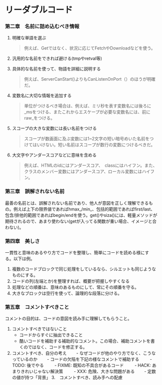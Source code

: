 # リーダブルコード

### 第二章　名前に詰め込むべき情報

1. 明確な単語を選ぶ

    > 例えば、Getではなく、状況に応じてFetchやDownloadなどを使う。

2. 汎用的な名前をできれば避ける(tmpやretval等)

3. 具体的な名前を使って、物語を詳細に説明する

    >例えば、ServerCanStart()よりもCanListenOnPort（）のほうが明確だ。

4. 変数名に大切な情報を追加する

    >単位がつけるべき場合は、例えば、ミリ秒を表す変数名には後ろに_msをつける、またこれからエスケープが必要な変数名には、前にraw_をつける。

5. スコープの大きな変数には長い名前をつける

    >スコープが数画面に及ぶ変数には1~2文字の短い暗号めいた名前をつけてはいけない。短い名前はスコープが数行の変数につけるべきだ。

6. 大文字やアンダースコアなどに意味を含める

    >例えば、HTMLのidにはアンダースコア、　classにはハイフン。また、クラスのメンバー変数にはアンダースコア、ローカル変数にはハイフン。

### 第三章　誤解されない名前

最善の名前とは、誤解されない名前であり、他人が意図を正しく理解できるもの。例えば上下の限界値であればhmax_/min_、包括的範囲であればfirst/last、包含/排他的範囲であればbegin/endを使う。get()やsiza()には、軽量メソッドが期待されるので、あまり使わない(getが入ってる関数が重い場合、イメージと合わない)。

### 第四章　美しさ

一貫性と意味のあるやり方でコードを整理し、簡単にコードを読める様にする。以下は例。

1. 複数のコードブロックで同じ処理をしているなら、シルエットも同じようなものにする。
2. コードの列(左端とか)を整理すれば、概要が把握しやすくなる
3. 処理などの順番は、意味のあるものにして、常にその順番を守る。
4. 大きなブロックは空行を使って、論理的な段落に分ける。

### 第五章　コメントすべきこと

コメントの目的は、コードの意図を読み手に理解してもらうこと。
 
 1. コメントすべきではないこと
    - コードからすぐに抽出できること
    - 酷いコードを補助する補助的なコメント。この場合、補助コメントを書くのではなく、コードを修正する。
 2. コメントすべき、自分の考え
 　　- なぜコードが他のやり方でなく、こうなっているのか
 　　- コードの欠陥を下記の様なコメントで補助する
 　　 - TODO: 後でやる
 　　 - FIXME: 既知の不具合があるコード
 　　 - HACK: あまりきれいじゃない解決策
 　　 - XXX: 危険、大きな問題がある
 　　- 定数の値が持つ「背景」
 3.　コメントすべき、読み手への配慮
